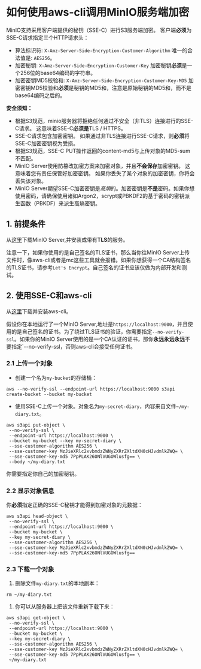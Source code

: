 # 如何使用aws-cli调用MinIO服务端加密

MinIO支持采用客户端提供的秘钥（SSE-C）进行S3服务端加密。 客户端**必须**为SSE-C请求指定三个HTTP请求头：

- 算法标识符: `X-Amz-Server-Side-Encryption-Customer-Algorithm` 唯一的合法值是: `AES256`。
- 加密秘钥: `X-Amz-Server-Side-Encryption-Customer-Key` 加密秘钥**必须**是一个256位的base64编码的字符串。
- 加密密钥MD5校验和: `X-Amz-Server-Side-Encryption-Customer-Key-MD5` 加密密钥MD5校验和**必须**是秘钥的MD5和，注意是原始秘钥的MD5和，而不是base64编码之后的。

**安全须知：**

- 根据S3规范，minio服务器将拒绝任何通过不安全（非TLS）连接进行的SSE-C请求。 这意味着SSE-C**必须是**TLS / HTTPS。
- SSE-C请求包含加密密钥。 如果通过非TLS连接进行SSE-C请求，则**必须**将SSE-C加密密钥视为受损。
- 根据S3规范，SSE-C PUT操作返回的content-md5与上传对象的MD5-sum不匹配。
- MinIO Server使用防篡改加密方案来加密对象，并且**不会保存**加密密钥。 这意味着您有责任保管好加密密钥。 如果你丢失了某个对象的加密密钥，你将会丢失该对象。
- MinIO Server期望SSE-C加密密钥是*高熵*的。加密密钥是**不是**密码。如果你想使用密码，请确保使用诸如Argon2，scrypt或PBKDF2的基于密码的密钥派生函数（PBKDF）来派生高熵密钥。

## 1. 前提条件

从[这里](http://docs.minio.org.cn/docs/master/how-to-secure-access-to-minio-server-with-tls)下载MinIO Server,并安装成带有**TLS**的服务。

注意一下，如果你使用的是自己签名的TLS证书，那么当你往MinIO Server上传文件时，像aws-cli或者是mc这些工具就会报错。如果你想获得一个CA结构签名的TLS证书，请参考`Let's Encrypt`。自己签名的证书应该仅做为内部开发和测试。

## 2. 使用SSE-C和aws-cli

从[这里](http://docs.minio.org.cn/docs/master/aws-cli-with-minio)下载并安装aws-cli。

假设你在本地运行了一个MinIO Server,地址是`https://localhost:9000`，并且使用的是自己签名的证书。为了绕过TLS证书的验证，你需要指定`--no-verify-ssl`。如果你的MinIO Server使用的是一个CA认证的证书，那你**永远永远永远**不要指定`--no-verify-ssl，否则aws-cli会接受任何证书。

### 2.1 上传一个对象

- 创建一个名为`my-bucket`的存储桶：

```
aws --no-verify-ssl --endpoint-url https://localhost:9000 s3api create-bucket --bucket my-bucket
```

- 使用SSE-C上传一个对象。对象名为`my-secret-diary`，内容来自文件`~/my-diary.txt`。

```
aws s3api put-object \
 --no-verify-ssl \
 --endpoint-url https://localhost:9000 \
 --bucket my-bucket --key my-secret-diary \
 --sse-customer-algorithm AES256 \
 --sse-customer-key MzJieXRlc2xvbmdzZWNyZXRrZXltdXN0cHJvdmlkZWQ= \
 --sse-customer-key-md5 7PpPLAK26ONlVUGOWlusfg== \
 --body ~/my-diary.txt
```

你需要指定你自己的加密秘钥。

### 2.2 显示对象信息

你**必须**指定正确的SSE-C秘钥才能得到加密对象的元数据：

```
aws s3api head-object \
 --no-verify-ssl \
 --endpoint-url https://localhost:9000 \
 --bucket my-bucket \
 --key my-secret-diary \
 --sse-customer-algorithm AES256 \
 --sse-customer-key MzJieXRlc2xvbmdzZWNyZXRrZXltdXN0cHJvdmlkZWQ= \
 --sse-customer-key-md5 7PpPLAK26ONlVUGOWlusfg==
```

### 2.3 下载一个对象

1. 删除文件`my-diary.txt`的本地副本：

```
rm ~/my-diary.txt
```

1. 你可以从服务器上把该文件重新下载下来：

```
aws s3api get-object \
 --no-verify-ssl \
 --endpoint-url https://localhost:9000 \
 --bucket my-bucket \
 --key my-secret-diary \
 --sse-customer-algorithm AES256 \
 --sse-customer-key MzJieXRlc2xvbmdzZWNyZXRrZXltdXN0cHJvdmlkZWQ= \
 --sse-customer-key-md5 7PpPLAK26ONlVUGOWlusfg== \
 ~/my-diary.txt
```